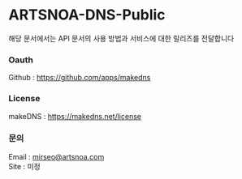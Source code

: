 # ARTSNOA-DNS-Public  

해당 문서에서는 API 문서의 사용 방법과 서비스에 대한 릴리즈를 전달합니다  

### Oauth
Github : https://github.com/apps/makedns

### License
makeDNS : https://makedns.net/license

### 문의
Email : mirseo@artsnoa.com  
Site  : 미정
